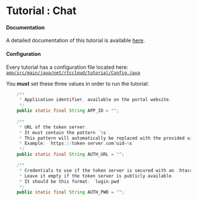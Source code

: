 # Tutorial : Chat

#### Documentation

A detailed documentation of this tutorial is available [here](https://docs.sightcall.com/GD/03_android_SDK/09_Tutorials/04_chat.html).

#### Configuration

Every tutorial has a configuration file located here:  
[`app/src/main/java/net/rtccloud/tutorial/Config.java`](app/src/main/java/net/rtccloud/tutorial/Config.java)

You **must** set these three values in order to run the tutorial:

```java
    /**
     * Application identifier, available on the portal website.
     */
    public static final String APP_ID = "";
    
    /**
     * URL of the token server.
     * It must contain the pattern `%s`.
     * This pattern will automatically be replaced with the provided uid.
     * Example: `https://token-server.com?uid=%s`
     */
    public static final String AUTH_URL = "";

    /** 
     * Credentials to use if the token server is secured with an .htaccess file.
     * Leave it empty if the token server is publicly available.
     * It should be this format: `login:pwd`
     */
    public static final String AUTH_PWD = "";
```
